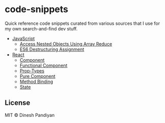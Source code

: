 # code-snippets
Quick reference code snippets curated from various sources that I use for my own search-and-find dev stuff.


- [JavaScript](https://github.com/flexdinesh/code-snippets/tree/master/js)
  - [Access Nested Objects Using Array Reduce](https://github.com/flexdinesh/code-snippets/blob/master/js/access-objects-array-reduce.md)
  - [ES6 Destructuring Assignment](https://github.com/flexdinesh/code-snippets/blob/master/js/es6-destructuring.md)
- [React](https://github.com/flexdinesh/code-snippets/tree/master/react)
  - [Component](https://github.com/flexdinesh/code-snippets/blob/master/react/component.md)
  - [Functional Component](https://github.com/flexdinesh/code-snippets/blob/master/react/functional-component.md)
  - [Prop-Types](https://github.com/flexdinesh/code-snippets/blob/master/react/prop-types.md)
  - [Pure Component](https://github.com/flexdinesh/code-snippets/blob/master/react/pure-component.md)
  - [Method Binding](https://github.com/flexdinesh/code-snippets/blob/master/react/react-method-binding.md)
  - [State](https://github.com/flexdinesh/code-snippets/blob/master/react/state.md)


## License

MIT © Dinesh Pandiyan

